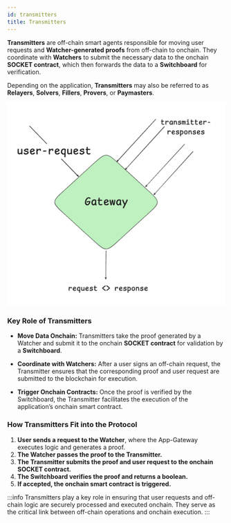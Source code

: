 ```yaml
---
id: transmitters
title: Transmitters
---
```


**Transmitters** are off-chain smart agents responsible for moving user requests and **Watcher-generated proofs** from off-chain to onchain. They coordinate with **Watchers** to submit the necessary data to the onchain **SOCKET contract**, which then forwards the data to a **Switchboard** for verification.

Depending on the application, **Transmitters** may also be referred to as **Relayers**, **Solvers**, **Fillers**, **Provers**, or **Paymasters**.

![Transmitters diagram](../static/img/transmitters.png)

### Key Role of Transmitters

- **Move Data Onchain:**
  Transmitters take the proof generated by a Watcher and submit it to the onchain **SOCKET contract** for validation by a **Switchboard**.

- **Coordinate with Watchers:**
  After a user signs an off-chain request, the Transmitter ensures that the corresponding proof and user request are submitted to the blockchain for execution.

- **Trigger Onchain Contracts:**
  Once the proof is verified by the Switchboard, the Transmitter facilitates the execution of the application’s onchain smart contract.

### How Transmitters Fit into the Protocol

1. **User sends a request to the Watcher**, where the App-Gateway executes logic and generates a proof.
2. **The Watcher passes the proof to the Transmitter.**
3. **The Transmitter submits the proof and user request to the onchain SOCKET contract.**
4. **The Switchboard verifies the proof and returns a boolean.**
5. **If accepted, the onchain smart contract is triggered.**

:::info
Transmitters play a key role in ensuring that user requests and off-chain logic are securely processed and executed onchain. They serve as the critical link between off-chain operations and onchain execution.
:::
